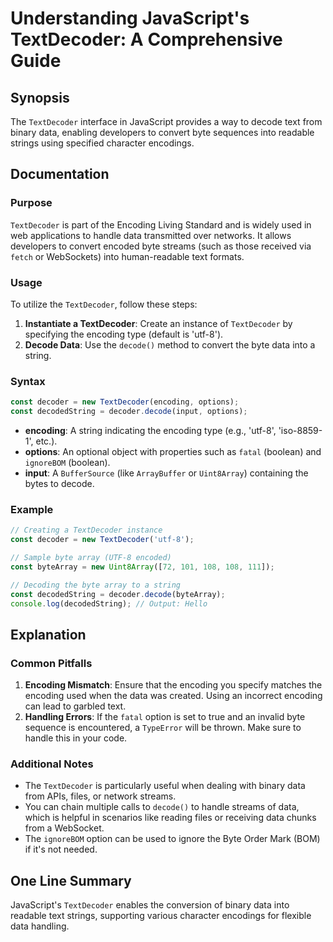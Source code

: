 <!--
Meta Description: # Understanding JavaScript's TextDecoder: A Comprehensive Guide ## Synopsis The `TextDecoder` interface in JavaScript provides a way to decode text fr...
Meta Keywords: textdecoder, data, encoding, decode, byte
-->

# Understanding JavaScript's TextDecoder: A Comprehensive Guide

## Synopsis
The `TextDecoder` interface in JavaScript provides a way to decode text from binary data, enabling developers to convert byte sequences into readable strings using specified character encodings.

## Documentation
### Purpose
`TextDecoder` is part of the Encoding Living Standard and is widely used in web applications to handle data transmitted over networks. It allows developers to convert encoded byte streams (such as those received via `fetch` or WebSockets) into human-readable text formats.

### Usage
To utilize the `TextDecoder`, follow these steps:

1. **Instantiate a TextDecoder**: Create an instance of `TextDecoder` by specifying the encoding type (default is 'utf-8').
2. **Decode Data**: Use the `decode()` method to convert the byte data into a string.

### Syntax
```javascript
const decoder = new TextDecoder(encoding, options);
const decodedString = decoder.decode(input, options);
```

- **encoding**: A string indicating the encoding type (e.g., 'utf-8', 'iso-8859-1', etc.).
- **options**: An optional object with properties such as `fatal` (boolean) and `ignoreBOM` (boolean).
- **input**: A `BufferSource` (like `ArrayBuffer` or `Uint8Array`) containing the bytes to decode.

### Example
```javascript
// Creating a TextDecoder instance
const decoder = new TextDecoder('utf-8');

// Sample byte array (UTF-8 encoded)
const byteArray = new Uint8Array([72, 101, 108, 108, 111]);

// Decoding the byte array to a string
const decodedString = decoder.decode(byteArray);
console.log(decodedString); // Output: Hello
```

## Explanation
### Common Pitfalls
1. **Encoding Mismatch**: Ensure that the encoding you specify matches the encoding used when the data was created. Using an incorrect encoding can lead to garbled text.
2. **Handling Errors**: If the `fatal` option is set to true and an invalid byte sequence is encountered, a `TypeError` will be thrown. Make sure to handle this in your code.

### Additional Notes
- The `TextDecoder` is particularly useful when dealing with binary data from APIs, files, or network streams.
- You can chain multiple calls to `decode()` to handle streams of data, which is helpful in scenarios like reading files or receiving data chunks from a WebSocket.
- The `ignoreBOM` option can be used to ignore the Byte Order Mark (BOM) if it's not needed.

## One Line Summary
JavaScript's `TextDecoder` enables the conversion of binary data into readable text strings, supporting various character encodings for flexible data handling.